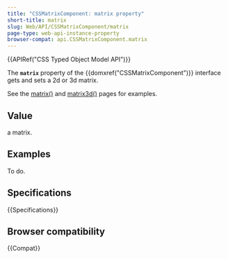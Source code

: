 ```yaml
---
title: "CSSMatrixComponent: matrix property"
short-title: matrix
slug: Web/API/CSSMatrixComponent/matrix
page-type: web-api-instance-property
browser-compat: api.CSSMatrixComponent.matrix
---
```


{{APIRef("CSS Typed Object Model API")}}

The **`matrix`** property of the
{{domxref("CSSMatrixComponent")}} interface gets and sets a 2d or 3d matrix.

See the [matrix()](/en-US/docs/Web/CSS/transform-function/matrix) and [matrix3d()](/en-US/docs/Web/CSS/transform-function/matrix3d) pages for
examples.

## Value

a matrix.

## Examples

To do.

## Specifications

{{Specifications}}

## Browser compatibility

{{Compat}}
